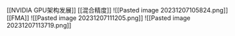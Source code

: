 [[NVIDIA GPU架构发展]]
[[混合精度]]
![[Pasted image 20231207105824.png]]
[[FMA]]
![[Pasted image 20231207111205.png]]
![[Pasted image 20231207113719.png]]


